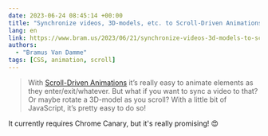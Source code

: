 ```yaml
---
date: 2023-06-24 08:45:14 +00:00
title: "Synchronize videos, 3D-models, etc. to Scroll-Driven Animations"
lang: en
link: https://www.bram.us/2023/06/21/synchronize-videos-3d-models-to-scroll-driven-animations/#the-demos
authors:
  - "Bramus Van Damme"
tags: [CSS, animation, scroll]
---
```


> With [Scroll-Driven Animations](https://www.bram.us/2023/06/13/introducing-scroll-driven-animations-style/) it’s really easy to animate elements as they enter/exit/whatever. But what if you want to sync a video to that? Or maybe rotate a 3D-model as you scroll? With a little bit of JavaScript, it’s pretty easy to do so!

It currently requires Chrome Canary, but it's really promising! 😍
